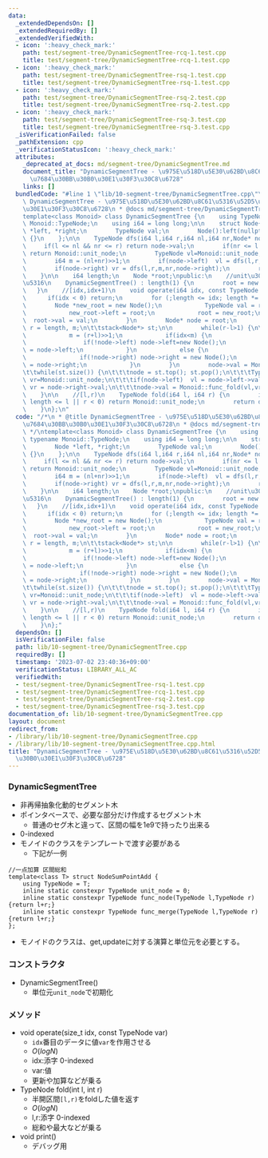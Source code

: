 ```yaml
---
data:
  _extendedDependsOn: []
  _extendedRequiredBy: []
  _extendedVerifiedWith:
  - icon: ':heavy_check_mark:'
    path: test/segment-tree/DynamicSegmentTree-rcq-1.test.cpp
    title: test/segment-tree/DynamicSegmentTree-rcq-1.test.cpp
  - icon: ':heavy_check_mark:'
    path: test/segment-tree/DynamicSegmentTree-rsq-1.test.cpp
    title: test/segment-tree/DynamicSegmentTree-rsq-1.test.cpp
  - icon: ':heavy_check_mark:'
    path: test/segment-tree/DynamicSegmentTree-rsq-2.test.cpp
    title: test/segment-tree/DynamicSegmentTree-rsq-2.test.cpp
  - icon: ':heavy_check_mark:'
    path: test/segment-tree/DynamicSegmentTree-rsq-3.test.cpp
    title: test/segment-tree/DynamicSegmentTree-rsq-3.test.cpp
  _isVerificationFailed: false
  _pathExtension: cpp
  _verificationStatusIcon: ':heavy_check_mark:'
  attributes:
    _deprecated_at_docs: md/segment-tree/DynamicSegmentTree.md
    document_title: "DynamicSegmentTree - \u975E\u518D\u5E30\u62BD\u8C61\u5316\u52D5\
      \u7684\u30BB\u30B0\u30E1\u30F3\u30C8\u6728"
    links: []
  bundledCode: "#line 1 \"lib/10-segment-tree/DynamicSegmentTree.cpp\"\n/*\n * @title\
    \ DynamicSegmentTree - \u975E\u518D\u5E30\u62BD\u8C61\u5316\u52D5\u7684\u30BB\u30B0\
    \u30E1\u30F3\u30C8\u6728\n * @docs md/segment-tree/DynamicSegmentTree.md\n */\n\
    template<class Monoid> class DynamicSegmentTree {\n    using TypeNode = typename\
    \ Monoid::TypeNode;\n    using i64 = long long;\n\n    struct Node{\n        Node\
    \ *left, *right;\n        TypeNode val;\n        Node():left(nullptr),right(nullptr),val(Monoid::unit_node)\
    \ {}\n    };\n\n    TypeNode dfs(i64 l,i64 r,i64 nl,i64 nr,Node* node) {\n   \
    \     if(l <= nl && nr <= r) return node->val;\n        if(nr <= l || r <= nl)\
    \ return Monoid::unit_node;\n        TypeNode vl=Monoid::unit_node, vr=Monoid::unit_node;\n\
    \        i64 m = (nl+nr)>>1;\n        if(node->left)  vl = dfs(l,r,nl,m,node->left);\n\
    \        if(node->right) vr = dfs(l,r,m,nr,node->right);\n        return Monoid::func_fold(vl,vr);\n\
    \    }\n\n    i64 length;\n    Node *root;\npublic:\n    //unit\u3067\u521D\u671F\
    \u5316\n    DynamicSegmentTree() : length(1) {\n        root = new Node();\n \
    \   }\n    //[idx,idx+1)\n    void operate(i64 idx, const TypeNode val) {\n  \
    \      if(idx < 0) return;\n        for (;length <= idx; length *= 2) {\n    \
    \        Node *new_root = new Node();\n            TypeNode val = root->val;\n\
    \            new_root->left = root;\n            root = new_root;\n          \
    \  root->val = val;\n        }\n        Node* node = root;\n        i64 l = 0,\
    \ r = length, m;\n\t\tstack<Node*> st;\n\n        while(r-l>1) {\n\t\t\tst.push(node);\n\
    \            m = (r+l)>>1;\n            if(idx<m) {\n                r = m;\n\
    \                if(!node->left) node->left=new Node();\n                node\
    \ = node->left;\n            }\n            else {\n                l = m;\n \
    \               if(!node->right) node->right = new Node();\n                node\
    \ = node->right;\n            }\n        }\n        node->val = Monoid::func_operate(node->val,val);\n\
    \t\twhile(st.size()) {\n\t\t\tnode = st.top(); st.pop();\n\t\t\tTypeNode vl=Monoid::unit_node,\
    \ vr=Monoid::unit_node;\n\t\t\tif(node->left)  vl = node->left->val;\n\t\t\tif(node->right)\
    \ vr = node->right->val;\n\t\t\tnode->val = Monoid::func_fold(vl,vr);\n\t\t}\n\
    \    }\n\n    //[l,r)\n    TypeNode fold(i64 l, i64 r) {\n        if (l < 0 ||\
    \ length <= l || r < 0) return Monoid::unit_node;\n        return dfs(l,r,0,length,root);\n\
    \    }\n};\n"
  code: "/*\n * @title DynamicSegmentTree - \u975E\u518D\u5E30\u62BD\u8C61\u5316\u52D5\
    \u7684\u30BB\u30B0\u30E1\u30F3\u30C8\u6728\n * @docs md/segment-tree/DynamicSegmentTree.md\n\
    \ */\ntemplate<class Monoid> class DynamicSegmentTree {\n    using TypeNode =\
    \ typename Monoid::TypeNode;\n    using i64 = long long;\n\n    struct Node{\n\
    \        Node *left, *right;\n        TypeNode val;\n        Node():left(nullptr),right(nullptr),val(Monoid::unit_node)\
    \ {}\n    };\n\n    TypeNode dfs(i64 l,i64 r,i64 nl,i64 nr,Node* node) {\n   \
    \     if(l <= nl && nr <= r) return node->val;\n        if(nr <= l || r <= nl)\
    \ return Monoid::unit_node;\n        TypeNode vl=Monoid::unit_node, vr=Monoid::unit_node;\n\
    \        i64 m = (nl+nr)>>1;\n        if(node->left)  vl = dfs(l,r,nl,m,node->left);\n\
    \        if(node->right) vr = dfs(l,r,m,nr,node->right);\n        return Monoid::func_fold(vl,vr);\n\
    \    }\n\n    i64 length;\n    Node *root;\npublic:\n    //unit\u3067\u521D\u671F\
    \u5316\n    DynamicSegmentTree() : length(1) {\n        root = new Node();\n \
    \   }\n    //[idx,idx+1)\n    void operate(i64 idx, const TypeNode val) {\n  \
    \      if(idx < 0) return;\n        for (;length <= idx; length *= 2) {\n    \
    \        Node *new_root = new Node();\n            TypeNode val = root->val;\n\
    \            new_root->left = root;\n            root = new_root;\n          \
    \  root->val = val;\n        }\n        Node* node = root;\n        i64 l = 0,\
    \ r = length, m;\n\t\tstack<Node*> st;\n\n        while(r-l>1) {\n\t\t\tst.push(node);\n\
    \            m = (r+l)>>1;\n            if(idx<m) {\n                r = m;\n\
    \                if(!node->left) node->left=new Node();\n                node\
    \ = node->left;\n            }\n            else {\n                l = m;\n \
    \               if(!node->right) node->right = new Node();\n                node\
    \ = node->right;\n            }\n        }\n        node->val = Monoid::func_operate(node->val,val);\n\
    \t\twhile(st.size()) {\n\t\t\tnode = st.top(); st.pop();\n\t\t\tTypeNode vl=Monoid::unit_node,\
    \ vr=Monoid::unit_node;\n\t\t\tif(node->left)  vl = node->left->val;\n\t\t\tif(node->right)\
    \ vr = node->right->val;\n\t\t\tnode->val = Monoid::func_fold(vl,vr);\n\t\t}\n\
    \    }\n\n    //[l,r)\n    TypeNode fold(i64 l, i64 r) {\n        if (l < 0 ||\
    \ length <= l || r < 0) return Monoid::unit_node;\n        return dfs(l,r,0,length,root);\n\
    \    }\n};"
  dependsOn: []
  isVerificationFile: false
  path: lib/10-segment-tree/DynamicSegmentTree.cpp
  requiredBy: []
  timestamp: '2023-07-02 23:40:36+09:00'
  verificationStatus: LIBRARY_ALL_AC
  verifiedWith:
  - test/segment-tree/DynamicSegmentTree-rsq-1.test.cpp
  - test/segment-tree/DynamicSegmentTree-rcq-1.test.cpp
  - test/segment-tree/DynamicSegmentTree-rsq-2.test.cpp
  - test/segment-tree/DynamicSegmentTree-rsq-3.test.cpp
documentation_of: lib/10-segment-tree/DynamicSegmentTree.cpp
layout: document
redirect_from:
- /library/lib/10-segment-tree/DynamicSegmentTree.cpp
- /library/lib/10-segment-tree/DynamicSegmentTree.cpp.html
title: "DynamicSegmentTree - \u975E\u518D\u5E30\u62BD\u8C61\u5316\u52D5\u7684\u30BB\
  \u30B0\u30E1\u30F3\u30C8\u6728"
---
```

### DynamicSegmentTree
- 非再帰抽象化動的セグメント木
- ポインタベースで、必要な部分だけ作成するセグメント木
  - 普通のセグ木と違って、区間の幅を1e9で持ったり出来る
- 0-indexed
- モノイドのクラスをテンプレートで渡す必要がある
  - 下記が一例
```
//一点加算 区間総和
template<class T> struct NodeSumPointAdd {
	using TypeNode = T;
	inline static constexpr TypeNode unit_node = 0;
	inline static constexpr TypeNode func_node(TypeNode l,TypeNode r){return l+r;}
	inline static constexpr TypeNode func_merge(TypeNode l,TypeNode r){return l+r;}
};
```
- モノイドのクラスは、get,updateに対する演算と単位元を必要とする。

### コンストラクタ
- DynamicSegmentTree()
  - 単位元`unit_node`で初期化

### メソッド
- void operate(size_t idx, const TypeNode var)
  - `idx`番目のデータに値`var`を作用させる
  - $O(logN)$
  - idx:添字 0-indexed
  - var:値
  - 更新や加算などが乗る
- TypeNode fold(int l, int r)
  - 半開区間`[l,r)`をfoldした値を返す
  - $O(logN)$
  - l,r:添字 0-indexed
  - 総和や最大などが乗る
- void print()
  - デバッグ用